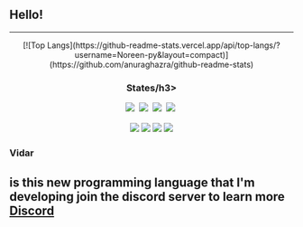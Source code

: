 ## Hello!
-------------------------------------
<p align="center">
  [![Top Langs](https://github-readme-stats.vercel.app/api/top-langs/?username=Noreen-py&layout=compact)](https://github.com/anuraghazra/github-readme-stats)
  </p>

<h3 align="center">States/h3>



<p align="center">
  <img src="https://img.shields.io/badge/Python-3766AB?style=flat-square&logo=Python&logoColor=white"/></a>&nbsp
  <img src="https://img.shields.io/badge/C++-00599C?style=flat-square&logo=C%2B%2B&logoColor=white"/></a>&nbsp
  <img src="https://img.shields.io/badge/C-A8B9CC?style=flat-square&logo=C&logoColor=white"/></a>&nbsp
  <img src="https://img.shields.io/badge/Go-00ADD8?style=flat-square&logo=C%2B%2B&logoColor=white"/></a>&nbsp
</p>
<p align="center">
  <img src="https://img.shields.io/badge/HTML5-E34F26?style=flat-square&logo=C%2B%2B&logoColor=white"/></a>
  <img src="https://img.shields.io/badge/CSS3-1572B6?style=flat-square&logo=C%2B%2B&logoColor=white"/></a>
  <img src="https://img.shields.io/badge/JavaScript-F7DF1E?style=flat-square&logo=C%2B%2B&logoColor=white"/></a>
  <img src="https://img.shields.io/badge/React-61DAFB?style=flat-square&logo=C%2B%2B&logoColor=white"/></a>
</p>


### Vidar
is this new programming language that I'm developing
join the discord server to learn more
[Discord](https://discord.gg/3zJEWCSQ5Y)
-------------------------------------
